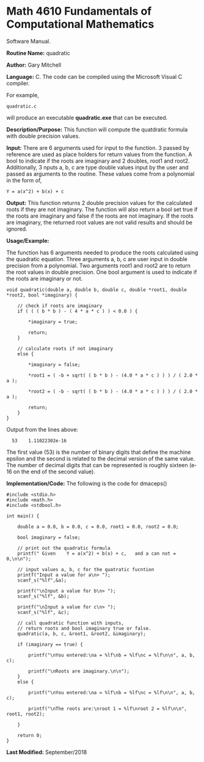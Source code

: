 # Math 4610 Fundamentals of Computational Mathematics
Software Manual.

**Routine Name:**           quadratic

**Author:** Gary Mitchell

**Language:** C. The code can be compiled using the Microsoft Visual C compiler.

For example,

    quadratic.c

will produce an executable **quadratic.exe** that can be executed.

**Description/Purpose:** This function will compute the quatdratic formula with double precision values.

**Input:** There are 6 arguments used for input to the function. 3 passed by reference are used as place
holders for return values from the function. A bool to indicate if the roots are imaginary and 2 doubles,
root1 and root2. Additionally, 3 nputs a, b, c are type double values input by the user and passed as
arguments to the routine. These values come from a polynomial in the form of,

    Y = a(x^2) + b(x) + c

**Output:** This function returns 2 double precision values for the calculated roots if they are not imaginary.
The function will also return a bool set true if the roots are imaginary and false if the roots are not imaginary.
If the roots are imaginary, the returned root values are not valid results and should be ignored.

**Usage/Example:**

The function has 6 arguments needed to produce the roots calculated using the quadratic equation.
Three arguments a, b, c are user input in double precision from a polynomial. Two arguments root1
and root2 are to return the root values in double precision. One bool argument is used to indicate
if the roots are imaginary or not.

    void quadratic(double a, double b, double c, double *root1, double *root2, bool *imaginary) {

        // check if roots are imaginary
        if ( ( ( b * b ) - ( 4 * a * c ) ) < 0.0 ) {

            *imaginary = true;

            return;
        }

        // calculate roots if not imaginary
        else {

            *imaginary = false;

            *root1 = ( -b + sqrt( ( b * b ) - (4.0 * a * c ) ) ) / ( 2.0 * a );

            *root2 = ( -b - sqrt( ( b * b ) - (4.0 * a * c ) ) ) / ( 2.0 * a );

            return;
        }
    }

Output from the lines above:

      53    1.11022302e-16

The first value (53) is the number of binary digits that define the machine epsilon and the second is related to the
decimal version of the same value. The number of decimal digits that can be represented is roughly sixteen (e-16 on the
end of the second value).

**Implementation/Code:** The following is the code for dmaceps()

    #include <stdio.h>
    #include <math.h>
    #include <stdbool.h>
    
    int main() {

        double a = 0.0, b = 0.0, c = 0.0, root1 = 0.0, root2 = 0.0;

        bool imaginary = false;

        // print out the quadratic formula
        printf(" Given    Y = a(x^2) + b(x) + c,   and a can not = 0,\n\n");

        // input values a, b, c for the quatratic fucntion
        printf("Input a value for a\n> ");
        scanf_s("%lf",&a);
        
        printf("\nInput a value for b\n> ");
        scanf_s("%lf", &b);

        printf("\nInput a value for c\n> ");
        scanf_s("%lf", &c);

        // call quadratic function with inputs,
        // return roots and bool imaginary true or false.
        quadratic(a, b, c, &root1, &root2, &imaginary);

        if (imaginary == true) {

            printf("\nYou entered:\na = %lf\nb = %lf\nc = %lf\n\n", a, b, c);

            printf("\nRoots are imaginary.\n\n");
        }
        else {

            printf("\nYou entered:\na = %lf\nb = %lf\nc = %lf\n\n", a, b, c);

            printf("\nThe roots are:\nroot 1 = %lf\nroot 2 = %lf\n\n", root1, root2);

        }

        return 0;
    }

**Last Modified:** September/2018

